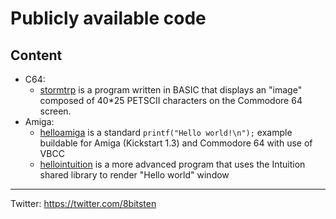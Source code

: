 # Publicly available code

## Content

* C64:
    * [stormtrp](https://github.com/mazanecpetr/public/blob/main/c64/stormtrp) is a program written in BASIC that displays an "image" composed of 40\*25 PETSCII characters on the Commodore 64 screen.
* Amiga:
    * [helloamiga](https://github.com/8bitsten/public/tree/main/amiga/helloamiga) is a standard `printf("Hello world!\n");` example buildable for Amiga (Kickstart 1.3) and Commodore 64 with use of VBCC
    * [hellointuition](https://github.com/8bitsten/public/tree/main/amiga/hellointuition) is a more advanced program that uses the Intuition shared library to render "Hello world" window
    
---
Twitter: https://twitter.com/8bitsten
